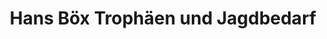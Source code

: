 ---
title: "Hans Böx Trophäen und Jagdbedarf"
url: /waltershausen/hans-boex-trophaeen-und-jagdbedarf/
shop: Jagd
---